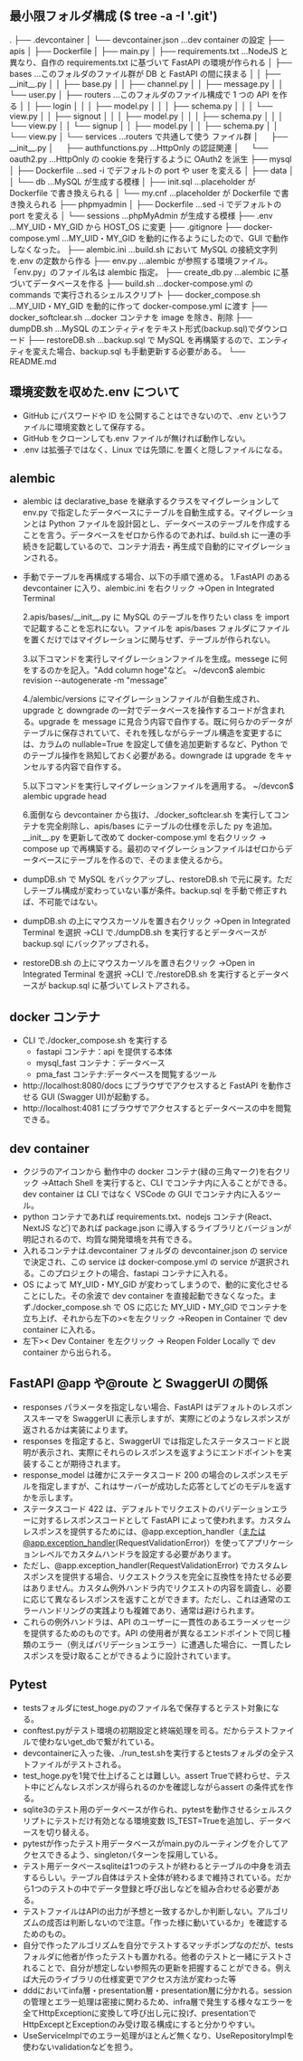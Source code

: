 ## 最小限フォルダ構成 ($ tree -a -I '.git')

.
├── .devcontainer
│ └── devcontainer.json …dev container の設定
├── apis
│ ├── Dockerfile
│ ├── main.py
│ ├── requirements.txt ...NodeJS と異なり、自作の requirements.txt に基づいて FastAPI の環境が作られる
│ ├── bases ...このフォルダのファイル群が DB と FastAPI の間に挟まる
│ │ ├── \_\_init\_\_.py
│ │ ├── base.py
│ │ ├── channel.py
│ │ ├── message.py
│ │ └── user.py
│ ├── routers ...このフォルダのファイル構成で 1 つの API を作る
│ │ ├── login
│ │ │ ├── model.py
│ │ │ ├── schema.py
│ │ │ └── view.py
│ │ ├── signout
│ │ │ ├── model.py
│ │ │ ├── schema.py
│ │ │ └── view.py
│ │ └── signup
│ │ ├── model.py
│ │ ├── schema.py
│ │ └── view.py
│ └── services ...routers で共通して使う ファイル群
│ 　 ├── \_\_init\_\_.py
│ 　 ├── authfunctions.py ...HttpOnly の認証関連
│ 　 └── oauth2.py ...HttpOnly の cookie を発行するように OAuth2 を派生
├── mysql
│ ├── Dockerfile …sed -i でデフォルトの port や user を変える
│ ├── data
│ │ └── db …MySQL が生成する模様
│ ├── init.sql …placeholder が Dockerfile で書き換えられる
│ └── my.cnf …placeholder が Dockerfile で書き換えられる
├── phpmyadmin
│ ├── Dockerfile ...sed -i でデフォルトの port を変える
│ └── sessions …phpMyAdmin が生成する模様
├── .env ...MY_UID・MY_GID から HOST_OS に変更
├── .gitignore
├── docker-compose.yml ...MY_UID・MY_GID を動的に作るようにしたので、GUI で動作しなくなった。
├── alembic.ini ...build.sh において MySQL の接続文字列を.env の定数から作る
├── env.py ...alembic が参照する環境ファイル。「env.py」のファイル名は alembic 指定。
├── create_db.py ...alembic に基づいてデータベースを作る
├── build.sh ...docker-compose.yml の commands で実行されるシェルスクリプト
├── docker_compose.sh ...MY_UID・MY_GID を動的に作って docker-compose.yml に渡す
├── docker_softclear.sh ...docker コンテナを image を除き、削除
├── dumpDB.sh ...MySQL のエンティティをテキスト形式(backup.sql)でダウンロード
├── restoreDB.sh ...backup.sql で MySQL を再構築するので、エンティティを変えた場合、backup.sql も手動更新する必要がある。
└── README.md

## 環境変数を収めた.env について

- GitHub にパスワードや ID を公開することはできないので、.env というファイルに環境変数として保存する。
- GitHub をクローンしても.env ファイルが無ければ動作しない。
- .env は拡張子ではなく、Linux では先頭に.を置くと隠しファイルになる。

## alembic

- alembic は declarative_base を継承するクラスをマイグレーションして env.py で指定したデータベースにテーブルを自動生成する。マイグレーションとは Python ファイルを設計図とし、データベースのテーブルを作成することを言う。データベースをゼロから作るのであれば、build.sh に一連の手続きを記載しているので、コンテナ消去・再生成で自動的にマイグレーションされる。
- 手動でテーブルを再構成する場合、以下の手順で進める。
  1.FastAPI のある devcontainer に入り、alembic.ini を右クリック →Open in Integrated Terminal

  2.apis/bases/\_\_init\_\_.py に MySQL のテーブルを作りたい class を import で記載することを忘れにない。ファイルを apis/bases フォルダにファイルを置くだけではマイグレーションに関与せず、テーブルが作られない。

  3.以下コマンドを実行しマイグレーションファイルを生成。messege に何をするのかを記入。"Add column hoge"など。
  ~/devcon$ alembic revision --autogenerate -m "message"

  4./alembic/versions にマイグレーションファイルが自動生成され、upgrade と downgrade の一対でデータベースを操作するコードが含まれる。upgrade を message に見合う内容で自作する。既に何らかのデータがテーブルに保存されていて、それを残しながらテーブル構造を変更するには、カラムの nullable=True を設定して値を追加更新するなど、Python でのテーブル操作を熟知しておく必要がある。downgrade は upgrade をキャンセルする内容で自作する。

  5.以下コマンドを実行しマイグレーションファイルを適用する。
  ~/devcon$ alembic upgrade head

  6.面倒なら devcontainer から抜け、./docker_softclear.sh を実行してコンテナを完全削除し、apis/bases にテーブルの仕様を示した py を追加。\_\_init\_\_.py を更新して改めて docker-compose.yml を右クリック → compose up で再構築する。最初のマイグレーションファイルはゼロからデータベースにテーブルを作るので、そのまま使えるから。

- dumpDB.sh で MySQL をバックアップし、restoreDB.sh で元に戻す。ただしテーブル構成が変わっていない事が条件。backup.sql を手動で修正すれば、不可能ではない。
- dumpDB.sh の上にマウスカーソルを置き右クリック →Open in Integrated Terminal を選択 →CLI で./dumpDB.sh を実行するとデータベースが backup.sql にバックアップされる。
- restoreDB.sh の上にマウスカーソルを置き右クリック →Open in Integrated Terminal を選択 →CLI で./restoreDB.sh を実行するとデータベースが backup.sql に基づいてレストアされる。

## docker コンテナ

- CLI で./docker_compose.sh を実行する
  - fastapi コンテナ：api を提供する本体
  - mysql_fast コンテナ：データベース
  - pma_fast コンテナ:データベースを閲覧するツール
- http://localhost:8080/docs にブラウザでアクセスすると FastAPI を動作させる GUI (Swagger UI)が起動する。
- http://localhost:4081 にブラウザでアクセスするとデータベースの中を閲覧できる。

## dev container

- クジラのアイコンから 動作中の docker コンテナ(緑の三角マーク)を右クリック →Attach Shell を実行すると、CLI でコンテナ内に入ることができる。dev container は CLI ではなく VSCode の GUI でコンテナ内に入るツール。
- python コンテナであれば requirements.txt、nodejs コンテナ(React、NextJS など)であれば package.json に導入するライブラリとバージョンが明記されるので、均質な開発環境を共有できる。
- 入れるコンテナは.devcontainer フォルダの devcontainer.json の service で決定され、この service は docker-compose.yml の service が選択される。このプロジェクトの場合、fastapi コンテナに入れる。
- OS によって MY_UID・MY_GID が変わってしまうので、動的に変化させることにした。その余波で dev container を直接起動できなくなった。まず./docker_compose.sh で OS に応じた MY_UID・MY_GID でコンテナを立ち上げ、それから左下の><を左クリック →Reopen in Container で dev container に入れる。
- 左下>< Dev Container を左クリック → Reopen Folder Locally で dev container から出られる。

## FastAPI @app や@route と SwaggerUI の関係

- responses パラメータを指定しない場合、FastAPI はデフォルトのレスポンススキーマを SwaggerUI に表示しますが、実際にどのようなレスポンスが返されるかは実装によります。
- responses を指定すると、SwaggerUI では指定したステータスコードと説明が表示され、実際にそれらのレスポンスを返すようにエンドポイントを実装することが期待されます。
- response_model は確かにステータスコード 200 の場合のレスポンスモデルを指定しますが、これはサーバーが成功した応答としてどのモデルを返すかを示します。
- ステータスコード 422 は、デフォルトでリクエストのバリデーションエラーに対するレスポンスコードとして FastAPI によって使われます。カスタムレスポンスを提供するためには、@app.exception_handler（または@app.exception_handler(RequestValidationError)）を使ってアプリケーションレベルでカスタムハンドラを設定する必要があります。
- ただし、@app.exception_handler(RequestValidationError) でカスタムレスポンスを提供する場合、リクエストクラスを完全に互換性を持たせる必要はありません。カスタム例外ハンドラ内でリクエストの内容を調査し、必要に応じて異なるレスポンスを返すことができます。ただし、これは通常のエラーハンドリングの実践よりも複雑であり、通常は避けられます。
- これらの例外ハンドラは、API のユーザーに一貫性のあるエラーメッセージを提供するためのものです。API の使用者が異なるエンドポイントで同じ種類のエラー（例えばバリデーションエラー）に遭遇した場合に、一貫したレスポンスを受け取ることができるように設計されています。

## Pytest
- testsフォルダにtest_hoge.pyのファイル名で保存するとテスト対象になる。
- conftest.pyがテスト環境の初期設定と終端処理を司る。だからテストファイルで使わないget_dbで繋がれている。
- devcontainerに入った後、./run_test.shを実行するとtestsフォルダの全テストファイルがテストされる。
- test_hoge.pyを1発で仕上げることは難しい。assert Trueで終わらせ、テスト中にどんなレスポンスが得られるのかを確認しながらassert の条件式を作る。
- sqlite3のテスト用のデータベースが作られ、pytestを動作させるシェルスクリプトにテストだけ有効となる環境変数 IS_TEST=Trueを追加し、データベースを切り替える。
- pytestが作ったテスト用データベースがmain.pyのルーティングを介してアクセスできるよう、singletonパターンを採用している。
- テスト用データベースsqliteは1つのテストが終わるとテーブルの中身を消去するらしい。テーブル自体はテスト全体が終わるまで維持されている。だから1つのテストの中でデータ登録と呼び出しなどを組み合わせる必要がある。
- テストファイルはAPIの出力が予想と一致するかしか判断しない。アルゴリズムの成否は判断しないので注意。「作った様に動いているか」を確認するためのもの。
- 自分で作ったアルゴリズムを自分でテストするマッチポンプなのだが、testsフォルダに他者が作ったテストも置かれる。他者のテストと一緒にテストされることで、自分が想定しない参照先の更新を把握することができる。例えば大元のライブラリの仕様変更でアクセス方法が変わった等
- dddにおいてinfa層・presentation層・presentation層に分かれる。sessionの管理とエラー処理は密接に関わるため、infra層で発生する様々なエラーを全てHttpExceptionに変換して呼び出し元に投げ、presentationでHttpExceptとExceptionのみ受け取る構成にすると分かりやすい。
- UseServiceImplでのエラー処理がほとんど無くなり、UseRepositoryImplを使わないvalidationなどを担う。